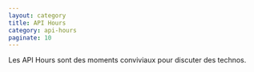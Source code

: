 ```yaml
---
layout: category
title: API Hours
category: api-hours
paginate: 10
---
```


Les API Hours sont des moments conviviaux pour discuter des technos.
